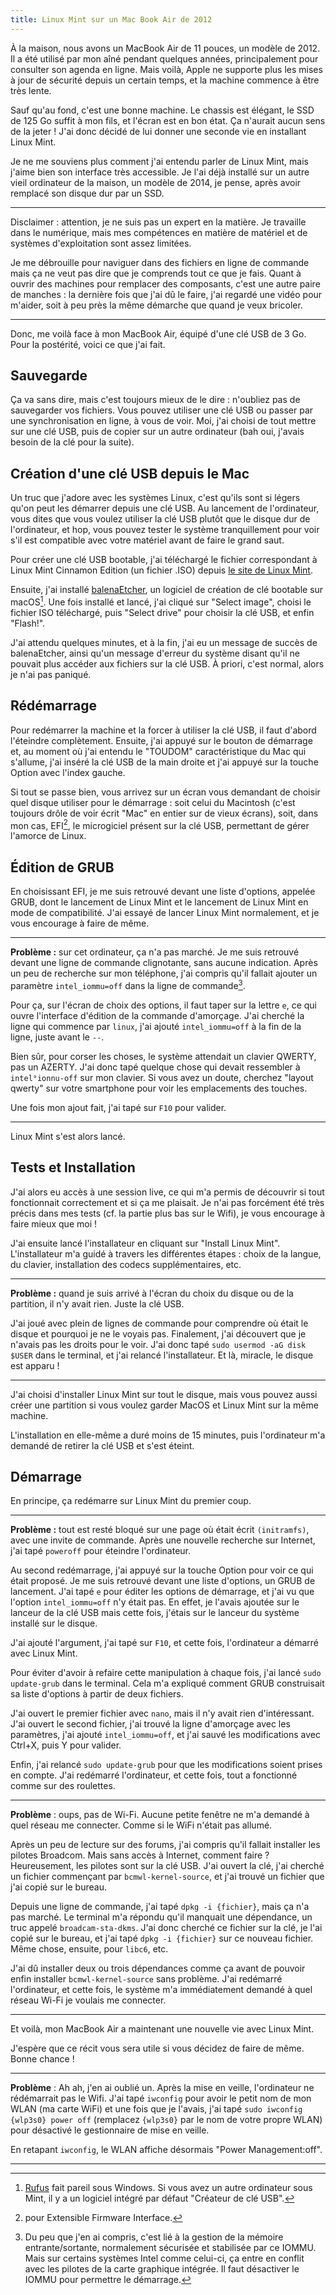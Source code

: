 ```yaml
---
title: Linux Mint sur un Mac Book Air de 2012
---
```


À la maison, nous avons un MacBook Air de 11 pouces, un modèle de 2012. Il a été utilisé par mon aîné pendant quelques années, principalement pour consulter son agenda en ligne. Mais voilà, Apple ne supporte plus les mises à jour de sécurité depuis un certain temps, et la machine commence à être très lente.

Sauf qu'au fond, c'est une bonne machine. Le chassis est élégant, le SSD de 125 Go suffit à mon fils, et l'écran est en bon état. Ça n'aurait aucun sens de la jeter ! J'ai donc décidé de lui donner une seconde vie en installant Linux Mint.

Je ne me souviens plus comment j'ai entendu parler de Linux Mint, mais j'aime bien son interface très accessible. Je l'ai déjà installé sur un autre vieil ordinateur de la maison, un modèle de 2014, je pense, après avoir remplacé son disque dur par un SSD.

---

Disclaimer : attention, je ne suis pas un expert en la matière. Je travaille dans le numérique, mais mes compétences en matière de matériel et de systèmes d'exploitation sont assez limitées.

Je me débrouille pour naviguer dans des fichiers en ligne de commande mais ça ne veut pas dire que je comprends tout ce que je fais. Quant à ouvrir des machines pour remplacer des composants, c'est une autre paire de manches : la dernière fois que j'ai dû le faire, j'ai regardé une vidéo pour m'aider, soit à peu près la même démarche que quand je veux bricoler.

---

Donc, me voilà face à mon MacBook Air, équipé d'une clé USB de 3 Go. Pour la postérité, voici ce que j'ai fait.

## Sauvegarde

Ça va sans dire, mais c'est toujours mieux de le dire : n'oubliez pas de sauvegarder vos fichiers. Vous pouvez utiliser une clé USB ou passer par une synchronisation en ligne, à vous de voir. Moi, j'ai choisi de tout mettre sur une clé USB, puis de copier sur un autre ordinateur (bah oui, j'avais besoin de la clé pour la suite).

## Création d'une clé USB depuis le Mac

Un truc que j'adore avec les systèmes Linux, c'est qu'ils sont si légers qu'on peut les démarrer depuis une clé USB. Au lancement de l'ordinateur, vous dites que vous voulez utiliser la clé USB plutôt que le disque dur de l'ordinateur, et hop, vous pouvez tester le système tranquillement pour voir s'il est compatible avec votre matériel avant de faire le grand saut.

Pour créer une clé USB bootable, j'ai téléchargé le fichier correspondant à Linux Mint Cinnamon Edition (un fichier .ISO) depuis [le site de Linux Mint](https://linuxmint.com/download.php).

Ensuite, j'ai installé [balenaEtcher](https://etcher.balena.io/), un logiciel de création de clé bootable sur macOS[^alternatives]. Une fois installé et lancé, j'ai cliqué sur "Select image", choisi le fichier ISO téléchargé, puis "Select drive" pour choisir la clé USB, et enfin "Flash!".

[^alternatives]: [Rufus](https://rufus.ie/) fait pareil sous Windows. Si vous avez un autre ordinateur sous Mint, il y a un logiciel intégré par défaut "Créateur de clé USB".

J'ai attendu quelques minutes, et à la fin, j'ai eu un message de succès de balenaEtcher, ainsi qu'un message d'erreur du système disant qu'il ne pouvait plus accéder aux fichiers sur la clé USB. À priori, c'est normal, alors je n'ai pas paniqué.

## Rédémarrage

Pour redémarrer la machine et la forcer à utiliser la clé USB, il faut d'abord l'éteindre complètement. Ensuite, j'ai appuyé sur le bouton de démarrage et, au moment où j'ai entendu le "TOUDOM" caractéristique du Mac qui s'allume, j'ai inséré la clé USB de la main droite et j'ai appuyé sur la touche Option avec l'index gauche.

Si tout se passe bien, vous arrivez sur un écran vous demandant de choisir quel disque utiliser pour le démarrage : soit celui du Macintosh (c'est toujours drôle de voir écrit "Mac" en entier sur de vieux écrans), soit, dans mon cas, EFI[^efi], le microgiciel présent sur la clé USB, permettant de gérer l'amorce de Linux.

[^efi]: pour Extensible Firmware Interface.

## Édition de GRUB

En choisissant EFI, je me suis retrouvé devant une liste d'options, appelée GRUB, dont le lancement de Linux Mint et le lancement de Linux Mint en mode de compatibilité. J'ai essayé de lancer Linux Mint normalement, et je vous encourage à faire de même.

---

**Problème :** sur cet ordinateur, ça n'a pas marché. Je me suis retrouvé devant une ligne de commande clignotante, sans aucune indication. Après un peu de recherche sur mon téléphone, j'ai compris qu'il fallait ajouter un paramètre `intel_iommu=off` dans la ligne de commande[^pourquoi].

Pour ça, sur l'écran de choix des options, il faut taper sur la lettre `e`, ce qui ouvre l'interface d'édition de la commande d'amorçage. J'ai cherché la ligne qui commence par `linux`, j'ai ajouté `intel_iommu=off` à la fin de la ligne, juste avant le `--`.

Bien sûr, pour corser les choses, le système attendait un clavier QWERTY, pas un AZERTY. J'ai donc tapé quelque chose qui devait ressembler à `intel°ionnu-off` sur mon clavier. Si vous avez un doute, cherchez "layout qwerty" sur votre smartphone pour voir les emplacements des touches.

Une fois mon ajout fait, j'ai tapé sur `F10` pour valider.

[^pourquoi]: Du peu que j'en ai compris, c'est lié à la gestion de la mémoire entrante/sortante, normalement sécurisée et stabilisée par ce IOMMU. Mais sur certains systèmes Intel comme celui-ci, ça entre en conflit avec les pilotes de la carte graphique intégrée. Il faut désactiver le IOMMU pour permettre le démarrage.

---

Linux Mint s'est alors lancé.

## Tests et Installation

J'ai alors eu accès à une session live, ce qui m'a permis de découvrir si tout fonctionnait correctement et si ça me plaisait. Je n'ai pas forcément été très précis dans mes tests (cf. la partie plus bas sur le Wifi), je vous encourage à faire mieux que moi !

J'ai ensuite lancé l'installateur en cliquant sur "Install Linux Mint". L'installateur m'a guidé à travers les différentes étapes : choix de la langue, du clavier, installation des codecs supplémentaires, etc.

---

**Problème :** quand je suis arrivé à l'écran du choix du disque ou de la partition, il n'y avait rien. Juste la clé USB.

J'ai joué avec plein de lignes de commande pour comprendre où était le disque et pourquoi je ne le voyais pas. Finalement, j'ai découvert que je n'avais pas les droits pour le voir. J'ai donc tapé `sudo usermod -aG disk $USER` dans le terminal, et j'ai relancé l'installateur. Et là, miracle, le disque est apparu !

---

J'ai choisi d'installer Linux Mint sur tout le disque, mais vous pouvez aussi créer une partition si vous voulez garder MacOS et Linux Mint sur la même machine.

L'installation en elle-même a duré moins de 15 minutes, puis l'ordinateur m'a demandé de retirer la clé USB et s'est éteint.

## Démarrage

En principe, ça redémarre sur Linux Mint du premier coup.

---

**Problème :** tout est resté bloqué sur une page où était écrit `(initramfs)`, avec une invite de commande. Après une nouvelle recherche sur Internet, j'ai tapé `poweroff` pour éteindre l'ordinateur.

Au second redémarrage, j'ai appuyé sur la touche Option pour voir ce qui était proposé. Je me suis retrouvé devant une liste d'options, un GRUB de lancement. J'ai tapé `e` pour éditer les options de démarrage, et j'ai vu que l'option `intel_iommu=off` n'y était pas. En effet, je l'avais ajoutée sur le lanceur de la clé USB mais cette fois, j'étais sur le lanceur du système installé sur le disque.

J'ai ajouté l'argument, j'ai tapé sur `F10`, et cette fois, l'ordinateur a démarré avec Linux Mint.

Pour éviter d'avoir à refaire cette manipulation à chaque fois, j'ai lancé `sudo update-grub` dans le terminal. Cela m'a expliqué comment GRUB construisait sa liste d'options à partir de deux fichiers.

J'ai ouvert le premier fichier avec `nano`, mais il n'y avait rien d'intéressant. J'ai ouvert le second fichier, j'ai trouvé la ligne d'amorçage avec les paramètres, j'ai ajouté `intel_iommu=off`, et j'ai sauvé les modifications avec Ctrl+X, puis Y pour valider.

Enfin, j'ai relancé `sudo update-grub` pour que les modifications soient prises en compte. J'ai redémarré l'ordinateur, et cette fois, tout a fonctionné comme sur des roulettes.

---

**Problème** : oups, pas de Wi-Fi. Aucune petite fenêtre ne m'a demandé à quel réseau me connecter. Comme si le WiFi n'était pas allumé.

Après un peu de lecture sur des forums, j'ai compris qu'il fallait installer les pilotes Broadcom. Mais sans accès à Internet, comment faire ? Heureusement, les pilotes sont sur la clé USB. J'ai ouvert la clé, j'ai cherché un fichier commençant par `bcmwl-kernel-source`, et j'ai trouvé un fichier que j'ai copié sur le bureau.

Depuis une ligne de commande, j'ai tapé `dpkg -i {fichier}`, mais ça n'a pas marché. Le terminal m'a répondu qu'il manquait une dépendance, un truc appelé `broadcam-sta-dkms`. J'ai donc cherché ce fichier sur la clé, je l'ai copié sur le bureau, et j'ai tapé `dpkg -i {fichier}` sur ce nouveau fichier. Même chose, ensuite, pour `libc6`, etc.

J'ai dû installer deux ou trois dépendances comme ça avant de pouvoir enfin installer `bcmwl-kernel-source` sans problème. J'ai redémarré l'ordinateur, et cette fois, le système m'a immédiatement demandé à quel réseau Wi-Fi je voulais me connecter.

---

Et voilà, mon MacBook Air a maintenant une nouvelle vie avec Linux Mint.

J'espère que ce récit vous sera utile si vous décidez de faire de même. Bonne chance !

---

**Problème** : Ah ah, j'en ai oublié un. Après la mise en veille, l'ordinateur ne rédémarrait pas le Wifi. J'ai tapé `iwconfig` pour avoir le petit nom de mon WLAN (ma carte WiFi) et une fois que je l'avais, j'ai tapé `sudo iwconfig {wlp3s0} power off` (remplacez `{wlp3s0}` par le nom de votre propre WLAN) pour désactivé le gestionnaire de mise en veille.

En retapant `iwconfig`, le WLAN affiche désormais "Power Management:off".

---
